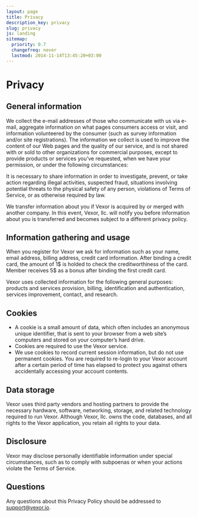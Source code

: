 ```yaml
---
layout: page
title: Privacy
description_key: privacy
slug: privacy
js: landing
sitemap:
  priority: 0.7
  changefreq: never
  lastmod: 2014-11-14T13:45:20+03:00
---
```



Privacy
=======

## General information

We collect the e-mail addresses of those who communicate with us via e-mail,
aggregate information on what pages consumers access or visit, and information
volunteered by the consumer (such as survey information and/or site
registrations). The information we collect is used to improve the content of
our Web pages and the quality of our service, and is not shared with or sold to
other organizations for commercial purposes, except to provide products or
services you’ve requested, when we have your permission, or under the following
circumstances:

It is necessary to share information in order to investigate, prevent, or take
action regarding illegal activities, suspected fraud, situations involving
potential threats to the physical safety of any person, violations of Terms of
Service, or as otherwise required by law.

We transfer information about you if Vexor is acquired by or merged with
another company. In this event, Vexor, llc. will notify you before information
about you is transferred and becomes subject to a different privacy policy.

## Information gathering and usage

When you register for Vexor we ask for information such as your name, email
address, billing address, credit card information. After binding a credit card,
the amount of 1$ is holded to check the creditworthiness of the card. Member receives 5$ as a bonus after binding the first credit card.

Vexor uses collected information for the following general purposes: products
and services provision, billing, identification and authentication, services
improvement, contact, and research.

## Cookies

* A cookie is a small amount of data, which often includes an anonymous unique
identifier, that is sent to your browser from a web site’s computers and stored
on your computer’s hard drive.
* Cookies are required to use the Vexor service.
* We use cookies to record current session information, but do not use permanent
cookies. You are required to re-login to your Vexor account after a certain
period of time has elapsed to protect you against others accidentally accessing
your account contents.

## Data storage

Vexor uses third party vendors and hosting partners to provide the necessary
hardware, software, networking, storage, and related technology required to run
Vexor. Although Vexor, llc. owns the code, databases, and all rights to the
Vexor application, you retain all rights to your data.

## Disclosure

Vexor may disclose personally identifiable information under special
circumstances, such as to comply with subpoenas or when your actions violate
the Terms of Service.

## Questions

Any questions about this Privacy Policy should be addressed to
[support@vexor.io](mailto:support@vexor.io).
